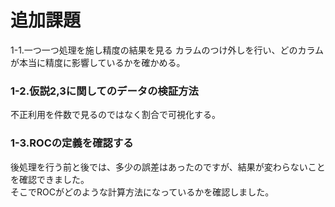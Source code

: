 # 追加課題
1-1.一つ一つ処理を施し精度の結果を見る
 カラムのつけ外しを行い、どのカラムが本当に精度に影響しているかを確かめる。  
 
### 1-2.仮説2,3に関してのデータの検証方法
不正利用を件数で見るのではなく割合で可視化する。

### 1-3.ROCの定義を確認する
後処理を行う前と後では、多少の誤差はあったのですが、結果が変わらないことを確認できました。  
そこでROCがどのような計算方法になっているかを確認しました。
